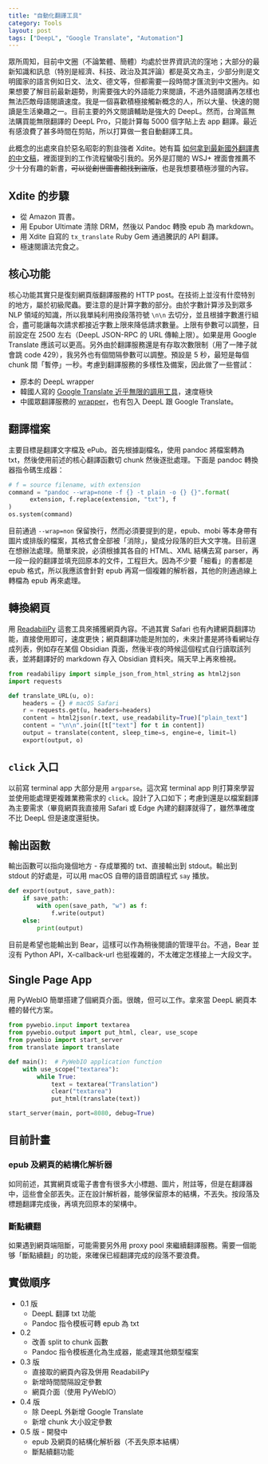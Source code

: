 ```yaml
---
title: "自動化翻譯工具"
category: Tools
layout: post
tags: ["DeepL", "Google Translate", "Automation"]
---
```


眾所周知，目前中文圈（不論繁體、簡體）均處於世界資訊流的窪地；大部分的最新知識和訊息（特別是經濟、科技、政治及其評論）都是英文為主，少部分則是文明國家的語言例如日文、法文、德文等，但都需要一段時間才匯流到中文圈內。如果想要了解目前最新趨勢，則需要強大的外語能力來閱讀，不過外語閱讀再怎樣也無法匹敵母語閱讀速度。我是一個喜歡積極接觸新概念的人，所以大量、快速的閱讀是生活樂趣之一。目前主要的外文閱讀輔助是強大的 DeepL。然而，台灣區無法購買能無限翻譯的 DeepL Pro，只能計算每 5000 個字貼上去 app 翻譯。最近有感浪費了甚多時間在剪貼，所以打算做一套自動翻譯工具。

此概念的出處來自於惡名昭彰的割韭強者 Xdite。她有篇 [如何拿到最新國外翻譯書的中文稿](http://xdite-goodie.logdown.com/posts/7858181-how-to-get-the-chinese-translation)，裡面提到的工作流程蠻吸引我的。另外是訂閱的 WSJ+ 裡面會推薦不少十分有趣的新書，<del>可以從創世圖書館找到盜版</del>，也是我想要積極涉獵的內容。

## Xdite 的步驟

- 從 Amazon 買書。
- 用 Epubor Ultimate 清除 DRM，然後以 Pandoc 轉換 epub 為 markdown。
- 用 Xdite 自寫的 `tx_translate` Ruby Gem 通過騰訊的 API 翻譯。
- 極速閱讀法完食之。

## 核心功能

核心功能其實只是復刻網頁版翻譯服務的 HTTP post。在技術上並沒有什麼特別的地方，屬於初級爬蟲。要注意的是計算字數的部分。由於字數計算涉及到眾多 NLP 領域的知識，所以我單純利用換段落符號 `\n\n` 去切分，並且根據字數進行組合，盡可能讓每次請求都接近字數上限來降低請求數量。上限有參數可以調整，目前設定在 2500 左右（DeepL JSON-RPC 的 URL 傳輸上限）。如果是用 Google Translate 應該可以更高。另外由於翻譯服務還是有存取次數限制（用了一陣子就會跳 code 429），我另外也有個間隔參數可以調整。預設是 5 秒，最短是每個 chunk 間「暫停」一秒。考慮到翻譯服務的多樣性及備案，因此做了一些嘗試：

- 原本的 DeepL wrapper
- 韓國人寫的 [Google Translate 近乎無限的調用工具](https://pypi.org/project/googletrans/)，速度極快
- 中國眾翻譯服務的 [wrapper](https://pypi.org/project/translators/)，也有包入 DeepL 跟 Google Translate。

## 翻譯檔案

主要目標是翻譯文字檔及 ePub。首先根據副檔名，使用 pandoc 將檔案轉為 txt，然後使用前述的核心翻譯函數切 chunk 然後逐批處理。下面是 pandoc 轉換器指令碼生成器：

```python
# f = source filename, with extension
command = "pandoc --wrap=none -f {} -t plain -o {} {}".format(
      extension, f.replace(extension, "txt"), f
)
os.system(command)
```

目前通過 `--wrap=non` 保留換行，然而必須要提到的是，epub、mobi 等本身帶有圖片或排版的檔案，其格式會全部被「消除」，變成分段落的巨大文字塊。目前還在想辦法處理。簡單來說，必須根據其各自的 HTML、XML 結構去寫 parser，再一段一段的翻譯並填充回原本的文件，工程巨大。因為不少要「細看」的書都是 epub 格式，所以我應該會針對 epub 再寫一個複雜的解析器，其他的則通過線上轉檔為 epub 再來處理。

## 轉換網頁

用 [ReadabiliPy](https://github.com/alan-turing-institute/ReadabiliPy) 這套工具來捕獲網頁內容。不過其實 Safari 也有內建網頁翻譯功能，直接使用即可，速度更快；網頁翻譯功能是附加的，未來計畫是將待看網址存成列表，例如存在某個 Obsidian 頁面，然後半夜的時候這個程式自行讀取該列表，並將翻譯好的 markdown 存入 Obsidian 資料夾。隔天早上再來檢視。

```python
from readabilipy import simple_json_from_html_string as html2json
import requests

def translate_URL(u, o):
    headers = {} # macOS Safari
    r = requests.get(u, headers=headers)
    content = html2json(r.text, use_readability=True)["plain_text"]
    content = "\n\n".join([t["text"] for t in content])
    output = translate(content, sleep_time=s, engine=e, limit=l)
    export(output, o)
```

## `click` 入口

以前寫 terminal app 大部分是用 `argparse`。這次寫 terminal app 則打算來學習並使用能處理更複雜業務需求的 `click`。設計了入口如下；考慮到還是以檔案翻譯為主要需求（畢竟網頁我直接用 Safari 或 Edge 內建的翻譯就得了，雖然準確度不比 DeepL 但是速度還挺快。

## 輸出函數

輸出函數可以指向幾個地方 - 存成單獨的 txt、直接輸出到 stdout。輸出到 stdout 的好處是，可以用 macOS 自帶的語音朗讀程式 `say` 播放。

```python
def export(output, save_path):
    if save_path:
        with open(save_path, "w") as f:
            f.write(output)
    else:
        print(output)
```

目前是希望也能輸出到 Bear，這樣可以作為稍後閱讀的管理平台。不過，Bear 並沒有 Python API，X-callback-url 也挺複雜的，不太確定怎樣接上一大段文字。

## Single Page App

用 PyWebIO 簡單搭建了個網頁介面。很醜，但可以工作。拿來當 DeepL 網頁本體的替代方案。

```python
from pywebio.input import textarea
from pywebio.output import put_html, clear, use_scope
from pywebio import start_server
from translate import translate

def main():  # PyWebIO application function
    with use_scope("textarea"):
        while True:
            text = textarea("Translation")
            clear("textarea")
            put_html(translate(text))

start_server(main, port=8080, debug=True)
```

## 目前計畫

### epub 及網頁的結構化解析器

如同前述，其實網頁或電子書會有很多大小標題、圖片，附註等，但是在翻譯器中，這些會全部丟失。正在設計解析器，能够保留原本的結構，不丟失。按段落及標題翻譯完成後，再填充回原本的架構中。

### 斷點續翻

如果遇到網頁端阻斷，可能需要另外用 proxy pool 來繼續翻譯服務。需要一個能够「斷點續翻」的功能，來確保已經翻譯完成的段落不要浪費。

## 實做順序

- 0.1 版
  - DeepL 翻譯 txt 功能
  - Pandoc 指令模板可轉 epub 為 txt
- 0.2
  - 改善 split to chunk 函數
  - Pandoc 指令模板進化為生成器，能處理其他類型檔案
- 0.3 版
  - 直接取的網頁內容及併用 ReadabiliPy
  - 新增時間間隔設定參數
  - 網頁介面（使用 PyWebIO）
- 0.4 版
  - 除 DeepL 外新增 Google Translate
  - 新增 chunk 大小設定參數
- 0.5 版 - 開發中
  - epub 及網頁的結構化解析器（不丟失原本結構）
  - 斷點續翻功能
